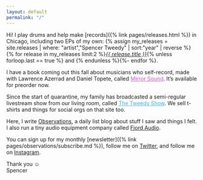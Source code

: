 ```yaml
---
layout: default
permalink: "/"
---
```


Hi! I play drums and help make [records]({% link pages/releases.html %}) in Chicago, including two EPs of my own: {% assign my_releases = site.releases | where: "artist","Spencer Tweedy" | sort:"year" | reverse %}{% for release in my_releases limit:2 %}<span><a href="{{ release.listen }}" style="color:{{ release.color }};"><em>{{ release.title }}</em></a></span>{% unless forloop.last == true %} and {% endunless %}{%- endfor %}.

I have a book coming out this fall about musicians who self-record, made with Lawrence Azerrad and Daniel Topete, called <a href="https://mirrorsoundbook.com/" style="color: hsl(295, 59%, 60%);">Mirror Sound</a>. It’s available for preorder now.

Since the start of quarantine, my family has broadcasted a semi-regular livestream show from our living room, called <a href="https://thetweedyshow.com/" style="color: rgb(75,173,233);">The Tweedy Show</a>. We sell t-shirts and things for social orgs on that site too.

Here, I write <a href="{% link pages/observations/index.html %}" class="with-icon observations-link">Observations</a>, a daily list blog about stuff I saw and things I felt. I also run a tiny audio equipment company called <a href="https://fjordaudio.com/" class="with-icon fjord-link">Fjord Audio</a>.

You can sign up for my monthly [newsletter]({% link pages/observations/subscribe.md %}), follow me on <a href="https://twitter.com/{{ site.twitter }}">Twitter</a>, and follow me on <a href="https://instagram.com/{{ site.instagram }}">Instagram</a>.

Thank you ☺&#xFE0E;  
Spencer
